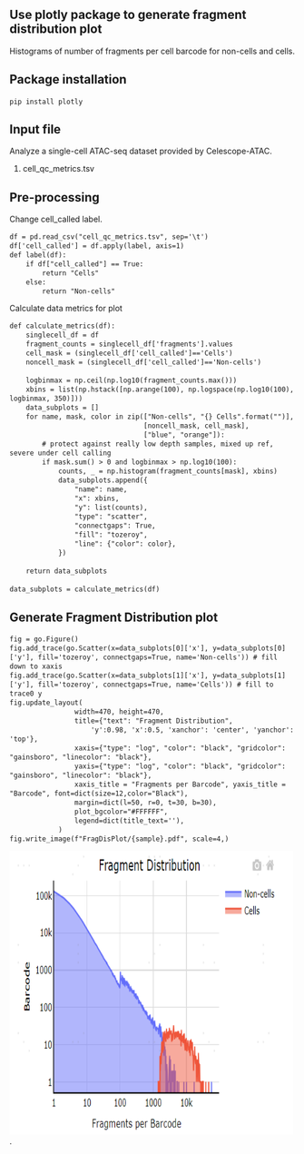 ## Use plotly package to generate fragment distribution plot
Histograms of number of fragments per cell barcode for non-cells and cells.

## Package installation
```
pip install plotly
```

## Input file
Analyze a single-cell ATAC-seq dataset provided by Celescope-ATAC.
1. cell_qc_metrics.tsv

## Pre-processing
Change cell_called label.
```
df = pd.read_csv("cell_qc_metrics.tsv", sep='\t')
df['cell_called'] = df.apply(label, axis=1)
def label(df):
    if df["cell_called"] == True:
        return "Cells"
    else:
        return "Non-cells"
```
Calculate data metrics for plot
```
def calculate_metrics(df):
    singlecell_df = df
    fragment_counts = singlecell_df['fragments'].values
    cell_mask = (singlecell_df['cell_called']=='Cells')
    noncell_mask = (singlecell_df['cell_called']=='Non-cells')

    logbinmax = np.ceil(np.log10(fragment_counts.max()))
    xbins = list(np.hstack([np.arange(100), np.logspace(np.log10(100), logbinmax, 350)]))
    data_subplots = []
    for name, mask, color in zip(["Non-cells", "{} Cells".format("")],
                                 [noncell_mask, cell_mask],
                                 ["blue", "orange"]):
        # protect against really low depth samples, mixed up ref, severe under cell calling
        if mask.sum() > 0 and logbinmax > np.log10(100):
            counts, _ = np.histogram(fragment_counts[mask], xbins)
            data_subplots.append({
                "name": name,
                "x": xbins,
                "y": list(counts),
                "type": "scatter",
                "connectgaps": True,
                "fill": "tozeroy",
                "line": {"color": color},
            })
    
    return data_subplots

data_subplots = calculate_metrics(df)
```

## Generate Fragment Distribution plot
```
fig = go.Figure()
fig.add_trace(go.Scatter(x=data_subplots[0]['x'], y=data_subplots[0]['y'], fill='tozeroy', connectgaps=True, name='Non-cells')) # fill down to xaxis
fig.add_trace(go.Scatter(x=data_subplots[1]['x'], y=data_subplots[1]['y'], fill='tozeroy', connectgaps=True, name='Cells')) # fill to trace0 y
fig.update_layout(
                width=470, height=470,
                title={"text": "Fragment Distribution",
                    'y':0.98, 'x':0.5, 'xanchor': 'center', 'yanchor': 'top'},
                xaxis={"type": "log", "color": "black", "gridcolor": "gainsboro", "linecolor": "black"},
                yaxis={"type": "log", "color": "black", "gridcolor": "gainsboro", "linecolor": "black"},
                xaxis_title = "Fragments per Barcode", yaxis_title = "Barcode", font=dict(size=12,color="Black"),
                margin=dict(l=50, r=0, t=30, b=30),
                plot_bgcolor="#FFFFFF",
                legend=dict(title_text=''),
            )
fig.write_image(f"FragDisPlot/{sample}.pdf", scale=4,)
```
<img src="./fragmentdistribution.png" width = "500" height = "500">.
